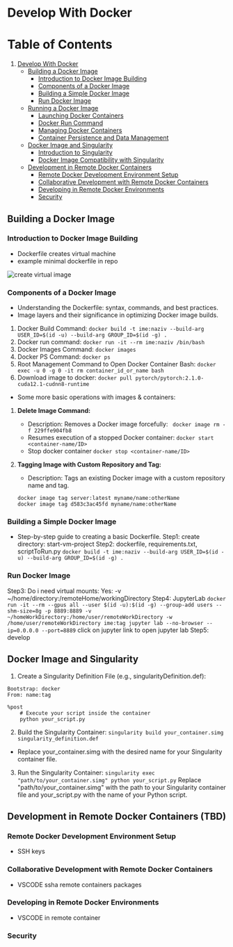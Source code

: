 # Develop With Docker
# Table of Contents

1. [Develop With Docker](#develop-with-docker)
   - [Building a Docker Image](#building-a-docker-image)
     - [Introduction to Docker Image Building](#introduction-to-docker-image-building)
     - [Components of a Docker Image](#components-of-a-docker-image)
     - [Building a Simple Docker Image](#building-a-simple-docker-image)
     - [Run Docker Image](#run-docker-image)
   - [Running a Docker Image](#running-a-docker-image)
     - [Launching Docker Containers](#launching-docker-containers)
     - [Docker Run Command](#docker-run-command)
     - [Managing Docker Containers](#managing-docker-containers)
     - [Container Persistence and Data Management](#container-persistence-and-data-management)
   - [Docker Image and Singularity](#docker-image-and-singularity)
     - [Introduction to Singularity](#introduction-to-singularity)
     - [Docker Image Compatibility with Singularity](#docker-image-compatibility-with-singularity)
   - [Development in Remote Docker Containers](#development-in-remote-docker-containers)
     - [Remote Docker Development Environment Setup](#remote-docker-development-environment-setup)
     - [Collaborative Development with Remote Docker Containers](#collaborative-development-with-remote-docker-containers)
     - [Developing in Remote Docker Environments](#developing-in-remote-docker-environments)
     - [Security](#security)

## Building a Docker Image

### Introduction to Docker Image Building
- Dockerfile creates virtual machine
- example minimal dockerfile in repo

![create virtual image](https://github.com/kmihak/developWithDocker/assets/64592696/9e8d4fe0-e47a-41df-a4cf-d617c3a89a68)

### Components of a Docker Image
- Understanding the Dockerfile: syntax, commands, and best practices.
- Image layers and their significance in optimizing Docker image builds.

1. Docker Build Command: `docker build -t ime:naziv --build-arg USER_ID=$(id -u) --build-arg GROUP_ID=$(id -g) .`
2. Docker run command: `docker run -it --rm ime:naziv /bin/bash`
3. Docker Images Command: `docker images`
4. Docker PS Command: `docker ps`
5. Root Management Command to Open Docker Container Bash: `docker exec -u 0 -g 0 -it rm container_id_or_name bash`
6. Download image to docker: `docker pull pytorch/pytorch:2.1.0-cuda12.1-cudnn8-runtime`


- Some more basic operations with images & containers:
1. **Delete Image Command:**
   - Description: Removes a Docker image forcefully: ` docker image rm -f 229ffe904fb8`
   - Resumes execution of a stopped Docker container: `docker start <container-name/ID>`
   - Stop docker container `docker stop <container-name/ID>`

2. **Tagging Image with Custom Repository and Tag:**
   - Description: Tags an existing Docker image with a custom repository name and tag.
   ```
   docker image tag server:latest myname/name:otherName
   docker image tag d583c3ac45fd myname/name:otherName
   ```

### Building a Simple Docker Image
- Step-by-step guide to creating a basic Dockerfile.
Step1: create directory: start-vm-project
Step2: dockerfile, requirements.txt, scriptToRun.py
`docker build -t ime:naziv --build-arg USER_ID=$(id -u) --build-arg GROUP_ID=$(id -g) .`

### Run Docker Image
Step3: Do i need virtual mounts: Yes: -v ~/home/directory:/remoteHome/workingDirectory
Step4: JupyterLab
`docker run -it --rm --gpus all --user $(id -u):$(id -g) --group-add users --shm-size=8g -p 8889:8889 -v ~/homeWorkDirectory:/home/user/remoteWorkDirectory -w /home/user/remoteWorkDirectory ime:tag jupyter lab --no-browser --ip=0.0.0.0 --port=8889`
click on jupyter link to open jupyter lab
Step5: develop

## Docker Image and Singularity

1. Create a Singularity Definition File (e.g., singularityDefinition.def):
```
Bootstrap: docker
From: name:tag

%post
    # Execute your script inside the container
    python your_script.py
```
2. Build the Singularity Container: `singularity build your_container.simg singularity_definition.def`
- Replace your_container.simg with the desired name for your Singularity container file.
3. Run the Singularity Container: `singularity exec "path/to/your_container.simg" python your_script.py`
Replace "path/to/your_container.simg" with the path to your Singularity container file and your_script.py with the name of your Python script.

## Development in Remote Docker Containers (TBD)

### Remote Docker Development Environment Setup
- SSH keys

### Collaborative Development with Remote Docker Containers
- VSCODE ssha remote containers packages

### Developing in Remote Docker Environments
- VSCODE in remote container

### Security
